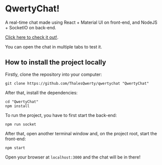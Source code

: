 # QwertyChat!

A real-time chat made using React + Material UI on front-end, and NodeJS + SocketIO on back-end.

[Click here to check it out!](https://qwertychat.herokuapp.com/).

You can open the chat in multiple tabs to test it.

## How to install the project locally

Firstly, clone the repository into your computer:

```shell
git clone https://github.com/ThalesQwerty/qwertychat "QwertyChat"
```

After that, install the dependencies:

```shell
cd "QwertyChat"
npm install
```

To run the project, you have to first start the back-end:

```shell
npm run socket
```

After that, open another terminal window and, on the project root, start the front-end:

```shell
npm start
```

Open your browser at `localhost:3000` and the chat will be in there!




